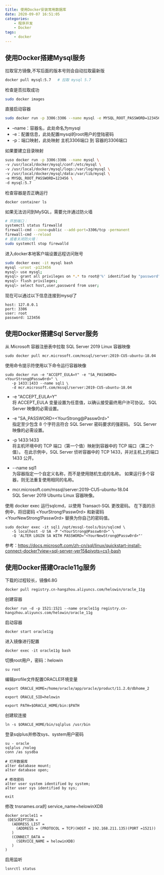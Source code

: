 ```yaml
---
title: 使用Docker安装常用数据库
date: 2020-09-07 16:51:05
categories: 
    - 程序开发
    - Docker
tags:
    - docker
---
```

## 使用Docker搭建Mysql服务

拉取官方镜像,不写后面的版本号则会自动拉取最新版
```bash
docker pull mysql:5.7   # 拉取 mysql 5.7
```

<!-- more -->

检查是否拉取成功
```bash
sudo docker images
```

直接启动容器
```bash
sudo docker run -p 3306:3306 --name mysql -e MYSQL_ROOT_PASSWORD=123456 -d mysql:5.7
```
* –name：容器名，此处命名为mysql
* -e：配置信息，此处配置mysql的root用户的登陆密码
* -p：端口映射，此处映射 主机3306端口 到 容器的3306端口

如果要建立目录映射
```bash
suso docker run -p 3306:3306 --name mysql \
-v /usr/local/docker/mysql/conf:/etc/mysql \
-v /usr/local/docker/mysql/logs:/var/log/mysql \
-v /usr/local/docker/mysql/data:/var/lib/mysql \
-e MYSQL_ROOT_PASSWORD=123456 \
-d mysql:5.7
```

检查容器是否正确运行
```
docker container ls
```

如果无法访问到MySQL，需要允许通过防火墙
```bash
# 开放端口：
systemctl status firewalld
firewall-cmd --zone=public --add-port=3306/tcp -permanent
firewall-cmd --reload
# 或者关闭防火墙：
sudo systemctl stop firewalld
```

进入docker本地客户端设置远程访问账号
```bash
sudo docker exec -it mysql bash
mysql -uroot -p123456
mysql> use mysql;
mysql> grant all privileges on *.* to root@'%' identified by "password";
mysql> flush privileges;
mysql> select host,user,password from user;
```

现在可以通过以下信息连接到mysql了
```
host: 127.0.0.1
port: 3306
user: root
password: 123456
```

## 使用Docker搭建Sql Server服务

从 Microsoft 容器注册表中拉取 SQL Server 2019 Linux 容器映像
```
sudo docker pull mcr.microsoft.com/mssql/server:2019-CU5-ubuntu-18.04
```

使用命令提示符使用以下命令运行容器映像
```
sudo docker run -e "ACCEPT_EULA=Y" -e "SA_PASSWORD=<YourStrong@Passw0rd>" \
   -p 1433:1433 --name sql1 \
   -d mcr.microsoft.com/mssql/server:2019-CU5-ubuntu-18.04
```
* -e "ACCEPT_EULA=Y"    
  将 ACCEPT_EULA 变量设置为任意值，以确认接受最终用户许可协议。 SQL Server 映像的必需设置。

* -e "SA_PASSWORD=<YourStrong@Passw0rd\>"    
  指定至少包含 8 个字符且符合 SQL Server 密码要求的强密码。 SQL Server 映像的必需设置。

* -p 1433:1433    
  将主机环境中的 TCP 端口（第一个值）映射到容器中的 TCP 端口（第二个值）。 在此示例中，SQL Server 侦听容器中的 TCP 1433，并对主机上的端口 1433 公开。

* --name sql1    
  为容器指定一个自定义名称，而不是使用随机生成的名称。 如果运行多个容器，则无法重复使用相同的名称。

* mcr.microsoft.com/mssql/server:2019-CU5-ubuntu-18.04    
  SQL Server 2019 Ubuntu Linux 容器映像。

使用 docker exec 运行sqlcmd，以使用 Transact-SQL 更改密码。 在下面的示例中，将旧密码 <YourStrong!Passw0rd> 和新密码 <YourNewStrong!Passw0rd> 替换为你自己的密码值。
```
sudo docker exec -it sql1 /opt/mssql-tools/bin/sqlcmd \
   -S localhost -U SA -P "<YourStrong@Passw0rd>" \
   -Q 'ALTER LOGIN SA WITH PASSWORD="<YourNewStrong@Passw0rd>"'
```

参考：https://docs.microsoft.com/zh-cn/sql/linux/quickstart-install-connect-docker?view=sql-server-ver15&pivots=cs1-bash

## 使用Docker搭建Oracle11g服务

下载的过程较长，镜像6.8G
```
docker pull registry.cn-hangzhou.aliyuncs.com/helowin/oracle_11g
```

创建容器
```
docker run -d -p 1521:1521 --name oracle11g registry.cn-hangzhou.aliyuncs.com/helowin/oracle_11g
```

启动容器
```
docker start oracle11g
```

进入镜像进行配置
```
docker exec -it oracle11g bash
```

切换root用户，密码：helowin
```
su root
```

编辑profile文件配置ORACLE环境变量
```
export ORACLE_HOME=/home/oracle/app/oracle/product/11.2.0/dbhome_2
 
export ORACLE_SID=helowin
 
export PATH=$ORACLE_HOME/bin:$PATH
```

创建软连接
```
ln -s $ORACLE_HOME/bin/sqlplus /usr/bin
```

登录sqlplus并修改sys、system用户密码
```
su - oracle
sqlplus /nolog
conn /as sysdba

# 打开数据库
alter database mount;
alter database open;

# 修改密码
alter user system identified by system;
alter user sys identified by sys;

exit
```

修改 tnsnames.ora的 service_name=helowinXDB
```
docker_oracle11 =
 (DESCRIPTION =
   (ADDRESS_LIST =
     (ADDRESS = (PROTOCOL = TCP)(HOST = 192.168.211.135)(PORT =1521))
   )
   (CONNECT_DATA =
     (SERVICE_NAME = helowinXDB)
   )
)
```

启用监听
```
lsnrctl status
```